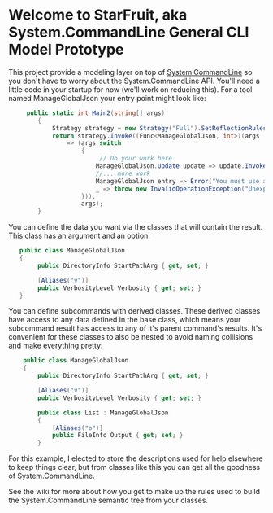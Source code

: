 # Welcome to StarFruit, aka System.CommandLine General CLI Model Prototype

This project provide a modeling layer on top of [System.CommandLine](https://github.com/dotnet/command-line-api) so you don't have to worry about the System.CommandLine API. You'll need a little code in your startup for now (we'll work on reducing this). For a tool named ManageGlobalJson your entry point might look like:

```c#
     public static int Main2(string[] args)
        {
            Strategy strategy = new Strategy("Full").SetReflectionRules();
            return strategy.Invoke((Func<ManageGlobalJson, int>)(args
                => (args switch
                    {
                         // Do your work here
                        ManageGlobalJson.Update update => update.Invoke(),
                        //... more work
                        ManageGlobalJson entry => Error("You must use a subcommand"),
                        _ => throw new InvalidOperationException("Unexpected args type")
                    })), 
                    args);
        }

```

You can define the data you want via the classes that will contain the result. This class has an argument and an option:

```c#
   public class ManageGlobalJson
   {
        public DirectoryInfo StartPathArg { get; set; }

        [Aliases("v")]
        public VerbosityLevel Verbosity { get; set; }
   }
```

You can define subcommands with derived classes. These derived classes have access to any data defined in the base class, which means your subcommand result has access to any of it's parent command's results. It's convenient for these classes to also be nested to avoid naming collisions and make everything pretty:

```c#
    public class ManageGlobalJson
    {
        public DirectoryInfo StartPathArg { get; set; }

        [Aliases("v")]
        public VerbosityLevel Verbosity { get; set; }

        public class List : ManageGlobalJson
        {
            [Aliases("o")]
            public FileInfo Output { get; set; }
        }

```

For this example, I elected to store the descriptions used for help elsewhere to keep things clear, but from classes like this you can get all the goodness of System.CommandLine. 

See the wiki for more about how you get to make up the rules used to build the System.CommandLine semantic tree from your classes. 
